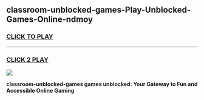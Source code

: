 
## classroom-unblocked-games-Play-Unblocked-Games-Online-ndmoy
<h3>
<a href="https://premium76.site?title=classroom-unblocked-games&ref=25A">CLICK TO PLAY</a></h3>
<hr>

<h3>
<a href="https://premium76.site?title=classroom-unblocked-games&ref=25A">CLICK 2 PLAY</a>
  
</h3>

<a href="https://premium76.site?title=classroom-unblocked-games&ref=25A"><img src="https://clearcache.store/games.png"></a>


**classroom-unblocked-games games unblocked: Your Gateway to Fun and Accessible Online Gaming**
